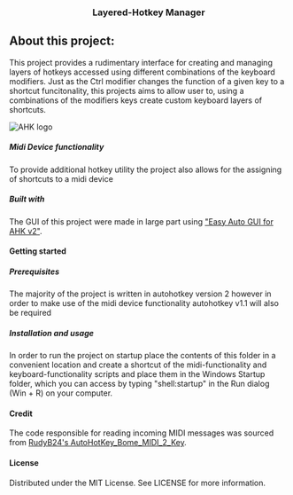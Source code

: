 <h3 align="center">Layered-Hotkey Manager</h3>

## About this project:

This project provides a rudimentary interface for creating and managing layers of hotkeys accessed using different combinations of the keyboard modifiers. Just as the Ctrl modifier changes the function of a given key to a shortcut funcitonality, this projects aims to allow user to, using a combinations of the modifiers keys create custom keyboard layers of shortcuts.


![AHK logo][logo_ahk]
##### Midi Device functionality
To provide additional hotkey utility the project also allows for the assigning of shortcuts to a midi device
##### Built with

The GUI of this project were made in large part using ["Easy Auto GUI for AHK v2"](https://github.com/samfisherirl/Easy-Auto-GUI-for-AHK-v2).

#### Getting started

##### Prerequisites
The majority of the project is written in autohotkey version 2 however in order to make use of the midi device functionality autohotkey v1.1 will also be required 

##### Installation and usage
In order to run the project on startup place the contents of this folder in a convenient location and create a shortcut of the midi-functionality and keyboard-functionality scripts and place them in the Windows Startup folder, which you can access by typing "shell:startup" in the Run dialog (Win + R) on your computer.

#### Credit
The code responsible for reading incoming MIDI messages was sourced from [RudyB24's AutoHotKey_Bome_MIDI_2_Key](https://github.com/RudyB24/AutoHotKey_Bome_MIDI_2_Key).

#### License
Distributed under the MIT License. See LICENSE for more information.


[logo_ahk]: https://autohotkey.com/static/ahk_logo_no_text.svg
